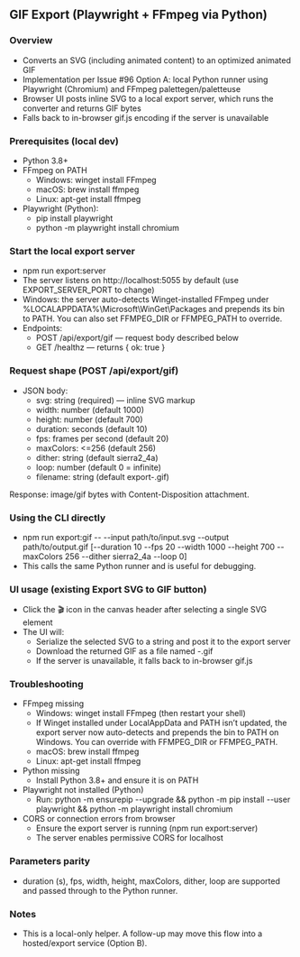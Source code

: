 ## GIF Export (Playwright + FFmpeg via Python)

### Overview

- Converts an SVG (including animated content) to an optimized animated GIF
- Implementation per Issue #96 Option A: local Python runner using Playwright (Chromium) and FFmpeg palettegen/paletteuse
- Browser UI posts inline SVG to a local export server, which runs the converter and returns GIF bytes
- Falls back to in-browser gif.js encoding if the server is unavailable

### Prerequisites (local dev)

- Python 3.8+
- FFmpeg on PATH
  - Windows: winget install FFmpeg
  - macOS: brew install ffmpeg
  - Linux: apt-get install ffmpeg
- Playwright (Python):
  - pip install playwright
  - python -m playwright install chromium

### Start the local export server

- npm run export:server
- The server listens on http://localhost:5055 by default (use EXPORT_SERVER_PORT to change)
- Windows: the server auto-detects Winget-installed FFmpeg under %LOCALAPPDATA%\Microsoft\WinGet\Packages and prepends its bin to PATH. You can also set FFMPEG_DIR or FFMPEG_PATH to override.
- Endpoints:
  - POST /api/export/gif — request body described below
  - GET /healthz — returns { ok: true }

### Request shape (POST /api/export/gif)

- JSON body:
  - svg: string (required) — inline SVG markup
  - width: number (default 1000)
  - height: number (default 700)
  - duration: seconds (default 10)
  - fps: frames per second (default 20)
  - maxColors: <=256 (default 256)
  - dither: string (default sierra2_4a)
  - loop: number (default 0 = infinite)
  - filename: string (default export-<timestamp>.gif)

Response: image/gif bytes with Content-Disposition attachment.

### Using the CLI directly

- npm run export:gif -- --input path/to/input.svg --output path/to/output.gif [--duration 10 --fps 20 --width 1000 --height 700 --maxColors 256 --dither sierra2_4a --loop 0]
- This calls the same Python runner and is useful for debugging.

### UI usage (existing Export SVG to GIF button)

- Click the 🎬 icon in the canvas header after selecting a single SVG element
- The UI will:
  - Serialize the selected SVG to a string and post it to the export server
  - Download the returned GIF as a file named <elementId>-<timestamp>.gif
  - If the server is unavailable, it falls back to in-browser gif.js

### Troubleshooting

- FFmpeg missing
  - Windows: winget install FFmpeg (then restart your shell)
  - If Winget installed under LocalAppData and PATH isn’t updated, the export server now auto-detects and prepends the bin to PATH on Windows. You can override with FFMPEG_DIR or FFMPEG_PATH.
  - macOS: brew install ffmpeg
  - Linux: apt-get install ffmpeg
- Python missing
  - Install Python 3.8+ and ensure it is on PATH
- Playwright not installed (Python)
  - Run: python -m ensurepip --upgrade && python -m pip install --user playwright && python -m playwright install chromium
- CORS or connection errors from browser
  - Ensure the export server is running (npm run export:server)
  - The server enables permissive CORS for localhost

### Parameters parity

- duration (s), fps, width, height, maxColors, dither, loop are supported and passed through to the Python runner.

### Notes

- This is a local-only helper. A follow-up may move this flow into a hosted/export service (Option B).
